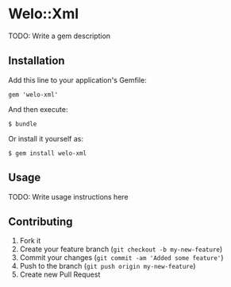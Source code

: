 # Welo::Xml

TODO: Write a gem description

## Installation

Add this line to your application's Gemfile:

    gem 'welo-xml'

And then execute:

    $ bundle

Or install it yourself as:

    $ gem install welo-xml

## Usage

TODO: Write usage instructions here

## Contributing

1. Fork it
2. Create your feature branch (`git checkout -b my-new-feature`)
3. Commit your changes (`git commit -am 'Added some feature'`)
4. Push to the branch (`git push origin my-new-feature`)
5. Create new Pull Request
